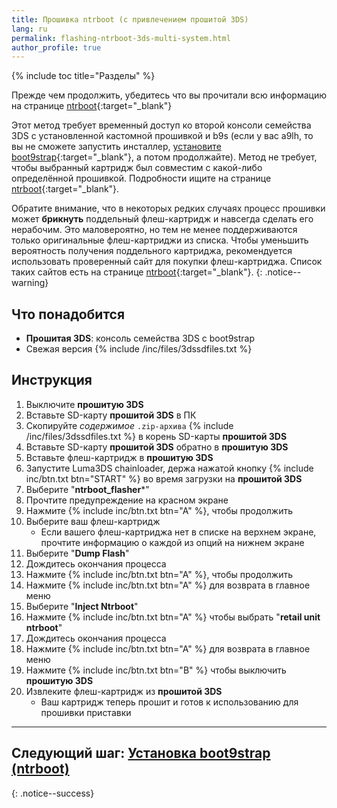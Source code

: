 ```yaml
---
title: Прошивка ntrboot (с привлечением прошитой 3DS)
lang: ru
permalink: flashing-ntrboot-3ds-multi-system.html
author_profile: true
---
```

{% include toc title="Разделы" %}

Прежде чем продолжить, убедитесь что вы прочитали всю информацию на странице [ntrboot](ntrboot){:target="_blank"}

Этот метод требует временный доступ ко второй консоли семейства 3DS с установленной кастомной прошивкой и b9s (если у вас a9lh, то вы не сможете запустить инсталлер, [установите boot9strap](a9lh-to-b9s){:target="_blank"}, а потом продолжайте). Метод не требует, чтобы выбранный картридж был совместим с какой-либо определённой прошивкой. Подробности ищите на странице [ntrboot](ntrboot){:target="_blank"}.

Обратите внимание, что в некоторых редких случаях процесс прошивки может **брикнуть** поддельный флеш-картридж и навсегда сделать его нерабочим. Это маловероятно, но тем не менее поддерживаются только оригинальные флеш-картриджи из списка. Чтобы уменьшить вероятность получения поддельного картриджа, рекомендуется использовать проверенный сайт для покупки флеш-картриджа. Список таких сайтов есть на странице [ntrboot](ntrboot#список-совместимых-флеш-картриджей){:target="_blank"}.
{: .notice--warning}

## Что понадобится

* **Прошитая 3DS**: консоль семейства 3DS с boot9strap
* Свежая версия {% include /inc/files/3dssdfiles.txt %}

## Инструкция

1. Выключите **прошитую 3DS**
1. Вставьте SD-карту **прошитой 3DS** в ПК
1. Скопируйте _содержимое_ `.zip-архива` {% include /inc/files/3dssdfiles.txt %} в корень SD-карты **прошитой 3DS**
1. Вставьте SD-карту **прошитой 3DS** обратно в **прошитую 3DS**
1. Вставьте флеш-картридж в **прошитую 3DS**
1. Запустите Luma3DS chainloader, держа нажатой кнопку {% include inc/btn.txt btn="START" %} во время загрузки на **прошитой 3DS**
1. Выберите "**ntrboot_flasher***"
1. Прочтите предупреждение на красном экране
1. Нажмите {% include inc/btn.txt btn="A" %}, чтобы продолжить
1. Выберите ваш флеш-картридж
	+ Если вашего флеш-картриджа нет в списке на верхнем экране, прочтите информацию о каждой из опций на нижнем экране
1. Выберите "**Dump Flash**"
1. Дождитесь окончания процесса
1. Нажмите {% include inc/btn.txt btn="A" %}, чтобы продолжить
1. Нажмите {% include inc/btn.txt btn="A" %} для возврата в главное меню
1. Выберите "**Inject Ntrboot**"
1. Нажмите {% include inc/btn.txt btn="A" %} чтобы выбрать "**retail unit ntrboot**"
1. Дождитесь окончания процесса
1. Нажмите {% include inc/btn.txt btn="A" %} для возврата в главное меню
1. Нажмите {% include inc/btn.txt btn="B" %} чтобы выключить **прошитую 3DS**
1. Извлеките флеш-картридж из **прошитой 3DS**
	* Ваш картридж теперь прошит и готов к использованию для прошивки приставки
___

## Следующий шаг: [Установка boot9strap (ntrboot)](installing-boot9strap-ntrboot)
{: .notice--success}